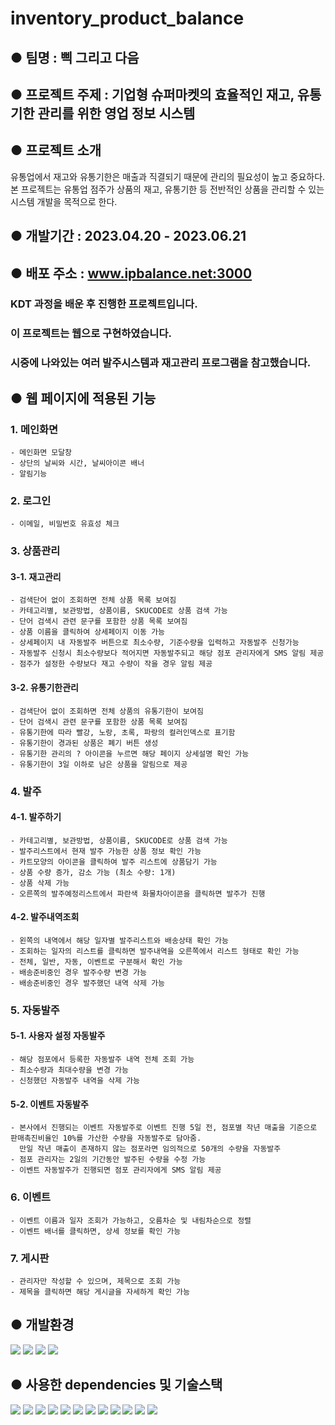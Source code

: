 # inventory_product_balance
## ● 팀명 : 삑 그리고 다음
## ● 프로젝트 주제 : 기업형 슈퍼마켓의 효율적인 재고, 유통기한 관리를 위한 영업 정보 시스템
## ● 프로젝트 소개
유통업에서 재고와 유통기한은 매출과 직결되기 때문에 관리의 필요성이 높고 중요하다. 본 프로젝트는 유통업 점주가 상품의 재고, 유통기한 등 전반적인 상품을 관리할 수 있는 시스템 개발을 목적으로 한다.
## ● 개발기간 : 2023.04.20 - 2023.06.21
## ● 배포 주소 : www.ipbalance.net:3000

### KDT 과정을 배운 후 진행한 프로젝트입니다. 
### 이 프로젝트는 웹으로 구현하였습니다.
### 시중에 나와있는 여러 발주시스템과 재고관리 프로그램을 참고했습니다.
##
## ● 웹 페이지에 적용된 기능
 ### 1. 메인화면
    - 메인화면 모달창
    - 상단의 날씨와 시간, 날씨아이콘 배너
    - 알림기능
  ### 2. 로그인
    - 이메일, 비밀번호 유효성 체크
  ### 3. 상품관리
   #### 3-1. 재고관리
    - 검색단어 없이 조회하면 전체 상품 목록 보여짐
    - 카테고리별, 보관방법, 상품이름, SKUCODE로 상품 검색 가능   
    - 단어 검색시 관련 문구를 포함한 상품 목록 보여짐
    - 상품 이름을 클릭하여 상세페이지 이동 가능
    - 상세페이지 내 자동발주 버튼으로 최소수량, 기준수량을 입력하고 자동발주 신청가능
    - 자동발주 신청시 최소수량보다 적어지면 자동발주되고 해당 점포 관리자에게 SMS 알림 제공
    - 점주가 설정한 수량보다 재고 수량이 작을 경우 알림 제공
   #### 3-2. 유통기한관리
    - 검색단어 없이 조회하면 전체 상품의 유통기한이 보여짐
    - 단어 검색시 관련 문구를 포함한 상품 목록 보여짐
    - 유통기한에 따라 빨강, 노랑, 초록, 파랑의 컬러인덱스로 표기함
    - 유통기한이 경과된 상품은 폐기 버튼 생성
    - 유통기한 관리의 ? 아이콘을 누르면 해당 페이지 상세설명 확인 가능
    - 유통기한이 3일 이하로 남은 상품을 알림으로 제공

  ### 4. 발주  
   #### 4-1. 발주하기
    - 카테고리별, 보관방법, 상품이름, SKUCODE로 상품 검색 가능
    - 발주리스트에서 현재 발주 가능한 상품 정보 확인 가능  
    - 카트모양의 아이콘을 클릭하여 발주 리스트에 상품담기 가능
    - 상품 수량 증가, 감소 가능 (최소 수량: 1개)
    - 상품 삭제 가능
    - 오른쪽의 발주예정리스트에서 파란색 화물차아이콘을 클릭하면 발주가 진행
   #### 4-2. 발주내역조회
    - 왼쪽의 내역에서 해당 일자별 발주리스트와 배송상태 확인 가능
    - 조회하는 일자의 리스트를 클릭하면 발주내역을 오른쪽에서 리스트 형태로 확인 가능    
    - 전체, 일반, 자동, 이벤트로 구분해서 확인 가능
    - 배송준비중인 경우 발주수량 변경 가능
    - 배송준비중인 경우 발주했던 내역 삭제 가능

  ### 5. 자동발주
   #### 5-1. 사용자 설정 자동발주
    - 해당 점포에서 등록한 자동발주 내역 전체 조회 가능
    - 최소수량과 최대수량을 변경 가능
    - 신청했던 자동발주 내역을 삭제 가능
   #### 5-2. 이벤트 자동발주
    - 본사에서 진행되는 이벤트 자동발주로 이벤트 진행 5일 전, 점포별 작년 매출을 기준으로 판매촉진비율인 10%를 가산한 수량을 자동발주로 담아줌. 
      만일 작년 매출이 존재하지 않는 점포라면 임의적으로 50개의 수량을 자동발주
    - 점포 관리자는 2일의 기간동안 발주된 수량을 수정 가능
    - 이벤트 자동발주가 진행되면 점포 관리자에게 SMS 알림 제공

  ### 6. 이벤트
    - 이벤트 이름과 일자 조회가 가능하고, 오름차순 및 내림차순으로 정렬    
    - 이벤트 배너를 클릭하면, 상세 정보를 확인 가능

  ### 7. 게시판
    - 관리자만 작성할 수 있으며, 제목으로 조회 가능
    - 제목을 클릭하면 해당 게시글을 자세하게 확인 가능

##  

## ● 개발환경
 <img src="https://img.shields.io/badge/Java-4479A1?style=for-the-badge&logo=java&logoColor=white"> <img src="https://img.shields.io/badge/Jar-16A5F3?style=for-the-badge&logo=iconjar&logoColor=white"> <img src="https://img.shields.io/badge/Maven-C71A36?style=for-the-badge&logo=apachemaven&logoColor=white"> <img src="https://img.shields.io/badge/SpringBoot-6DB33F?style=for-the-badge&logo=springboot&logoColor=white"> 
##
## ● 사용한 dependencies 및 기술스택
 <img src="https://img.shields.io/badge/AmazonAws-232F3E?style=for-the-badge&logo=amazonaws&logoColor=white"> <img src="https://img.shields.io/badge/AmazonRds-527FFF?style=for-the-badge&logo=amazonrds&logoColor=white"> <img src="https://img.shields.io/badge/docker-2496ED?style=for-the-badge&logo=docker&logoColor=white"> <img src="https://img.shields.io/badge/Github-181717?style=for-the-badge&logo=github&logoColor=white"> <img src="https://img.shields.io/badge/GoogleAPI-4285F4?style=for-the-badge&logo=google&logoColor=white"> <img src="https://img.shields.io/badge/Thymeleaf-005F0F?style=for-the-badge&logo=thymeleaf&logoColor=white"> <img src="https://img.shields.io/badge/Intellijidea-000000?style=for-the-badge&logo=intellijidea&logoColor=white"> <img src="https://img.shields.io/badge/Lombok-800000?style=for-the-badge&logo=lombok&logoColor=white"> <img src="https://img.shields.io/badge/MyBatis-B22222?style=for-the-badge&logo=mybatis&logoColor=white"> <img src="https://img.shields.io/badge/NaverCloudAPI-03C75A?style=for-the-badge&logo=naver&logoColor=white">  <img src="https://img.shields.io/badge/SpringFreamwork-6DB33F?style=for-the-badge&logo=spring&logoColor=white"> <img src="https://img.shields.io/badge/Swagger-85EA2D?style=for-the-badge&logo=swagger&logoColor=white">
 
##

